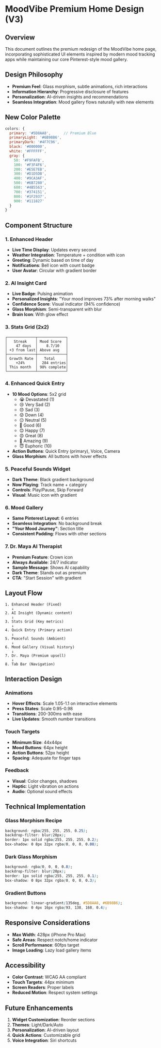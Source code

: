 # MoodVibe Premium Home Design (V3)

## Overview
This document outlines the premium redesign of the MoodVibe home page, incorporating sophisticated UI elements inspired by modern mood tracking apps while maintaining our core Pinterest-style mood gallery.

## Design Philosophy
- **Premium Feel**: Glass morphism, subtle animations, rich interactions
- **Information Hierarchy**: Progressive disclosure of features
- **Personalization**: AI-driven insights and recommendations
- **Seamless Integration**: Mood gallery flows naturally with new elements

## New Color Palette
```javascript
colors: {
  primary: '#5D8AA8',      // Premium Blue
  primaryLight: '#6B98B6', 
  primaryDark: '#4F7C96',
  black: '#000000',
  white: '#FFFFFF',
  gray: {
    50: '#F9FAFB',
    100: '#F3F4F6',
    200: '#E5E7EB',
    300: '#D1D5DB',
    400: '#9CA3AF',
    500: '#6B7280',
    600: '#4B5563',
    700: '#374151',
    800: '#1F2937',
    900: '#111827'
  }
}
```

## Component Structure

### 1. Enhanced Header
- **Live Time Display**: Updates every second
- **Weather Integration**: Temperature + condition with icon
- **Greeting**: Dynamic based on time of day
- **Notifications**: Bell icon with count badge
- **User Avatar**: Circular with gradient border

### 2. AI Insight Card
- **Live Badge**: Pulsing animation
- **Personalized Insights**: "Your mood improves 73% after morning walks"
- **Confidence Score**: Visual indicator (94% confidence)
- **Glass Morphism**: Semi-transparent with blur
- **Brain Icon**: With glow effect

### 3. Stats Grid (2x2)
```
┌─────────────┬─────────────┐
│   Streak    │ Mood Score  │
│    47 days  │    8.7/10   │
│ +3 from last│ Above avg   │
├─────────────┼─────────────┤
│ Growth Rate │   Total     │
│    +24%     │  284 entries│
│ This month  │ 98% complete│
└─────────────┴─────────────┘
```

### 4. Enhanced Quick Entry
- **10 Mood Options**: 5x2 grid
  - 😭 Devastated (1)
  - 😢 Very Sad (2)
  - 😞 Sad (3)
  - 😟 Down (4)
  - 😐 Neutral (5)
  - 🙂 Good (6)
  - 😊 Happy (7)
  - 😍 Great (8)
  - 🤩 Amazing (9)
  - 😇 Euphoric (10)
- **Action Buttons**: Quick Entry (primary), Voice, Camera
- **Glass Morphism**: All buttons with hover effects

### 5. Peaceful Sounds Widget
- **Dark Theme**: Black gradient background
- **Now Playing**: Track name + category
- **Controls**: Play/Pause, Skip Forward
- **Visual**: Music icon with gradient

### 6. Mood Gallery
- **Same Pinterest Layout**: 6 entries
- **Seamless Integration**: No background break
- **"Your Mood Journey"**: Section title
- **Consistent Padding**: Flows with other sections

### 7. Dr. Maya AI Therapist
- **Premium Feature**: Crown icon
- **Always Available**: 24/7 indicator
- **Sample Message**: Shows AI capability
- **Dark Theme**: Stands out as premium
- **CTA**: "Start Session" with gradient

## Layout Flow
```
1. Enhanced Header (Fixed)
   ↓
2. AI Insight (Dynamic content)
   ↓
3. Stats Grid (Key metrics)
   ↓
4. Quick Entry (Primary action)
   ↓
5. Peaceful Sounds (Ambient)
   ↓
6. Mood Gallery (Visual history)
   ↓
7. Dr. Maya (Premium upsell)
   ↓
8. Tab Bar (Navigation)
```

## Interaction Design

### Animations
- **Hover Effects**: Scale 1.05-1.1 on interactive elements
- **Press States**: Scale 0.95-0.98
- **Transitions**: 200-300ms with ease
- **Live Updates**: Smooth number transitions

### Touch Targets
- **Minimum Size**: 44x44px
- **Mood Buttons**: 64px height
- **Action Buttons**: 52px height
- **Spacing**: Adequate for finger taps

### Feedback
- **Visual**: Color changes, shadows
- **Haptic**: Light vibration on actions
- **Audio**: Optional sound effects

## Technical Implementation

### Glass Morphism Recipe
```css
background: rgba(255, 255, 255, 0.25);
backdrop-filter: blur(20px);
border: 1px solid rgba(255, 255, 255, 0.2);
box-shadow: 0 8px 32px rgba(0, 0, 0, 0.08);
```

### Dark Glass Morphism
```css
background: rgba(0, 0, 0, 0.8);
backdrop-filter: blur(20px);
border: 1px solid rgba(255, 255, 255, 0.1);
box-shadow: 0 8px 32px rgba(0, 0, 0, 0.3);
```

### Gradient Buttons
```css
background: linear-gradient(135deg, #5D8AA8, #6B98B6);
box-shadow: 0 4px 16px rgba(93, 138, 168, 0.4);
```

## Responsive Considerations
- **Max Width**: 428px (iPhone Pro Max)
- **Safe Areas**: Respect notch/home indicator
- **Scroll Performance**: 60fps target
- **Image Loading**: Lazy load gallery items

## Accessibility
- **Color Contrast**: WCAG AA compliant
- **Touch Targets**: 44px minimum
- **Screen Readers**: Proper labels
- **Reduced Motion**: Respect system settings

## Future Enhancements
1. **Widget Customization**: Reorder sections
2. **Themes**: Light/Dark/Auto
3. **Personalization**: AI-driven layout
4. **Quick Actions**: Customizable grid
5. **Voice Integration**: Siri shortcuts